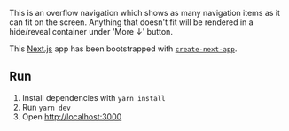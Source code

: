 This is an overflow navigation which shows as many navigation items as it can fit on the screen. Anything that doesn't fit will be rendered in a hide/reveal container under 'More &darr;' button.

This [Next.js](https://nextjs.org/) app has been bootstrapped with [`create-next-app`](https://github.com/vercel/next.js/tree/canary/packages/create-next-app).

## Run

1. Install dependencies with `yarn install`
1. Run `yarn dev`
1. Open [http://localhost:3000](http://localhost:3000)
